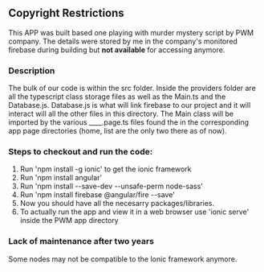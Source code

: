 ## Copyright Restrictions
  This APP was built based one playing with murder mystery script by PWM company. The details were stored by me in the company's monitored firebase during building but **not available** for accessing anymore. 

### Description
The bulk of our code is within the src folder. Inside the providers folder are all the typescript class storage files as well as the Main.ts and the Database.js. Database.js is what will link firebase to our project and it will interact will all the other files in this directory.
The Main class will be imported by the various ____.page.ts files found the in the corresponding app page directories (home, list are the only two there as of now). 


### Steps to checkout and run the code:
1. Run 'npm install -g ionic' to get the ionic framework
2. Run 'npm install angular'
3. Run 'npm install --save-dev  --unsafe-perm node-sass'
4. Run 'npm install firebase @angular/fire --save'
5. Now you should have all the necesarry packages/libraries.
6. To actually run the app and view it in a web browser use 'ionic serve' inside the PWM app directory


### Lack of maintenance after two years
  Some nodes may not be compatible to the Ionic framework anymore. 
